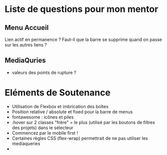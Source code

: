 # Liste de questions pour mon mentor


## Menu Accueil

Lien actif en permanence ? Faut-il que la barre se supprime quand on passe sur les autres liens ?

## MediaQuries

- valeurs des points de rupture ?



# Eléments de Soutenance

- Utilisation de Flexbox et imbrication des boîtes
- Position relative / absolute et fixed pour la barre de menus
- fontawesome : icônes et piles
- :hover sur 2 classes "frère" = le plus (utilisé par les boutons de filtres des projets) dans le sélecteur
- Commencez par le mobile first !
- Certaines règles CSS (flex-wrap) permettrait de ne pas utiliser les mediaqueries
- 
